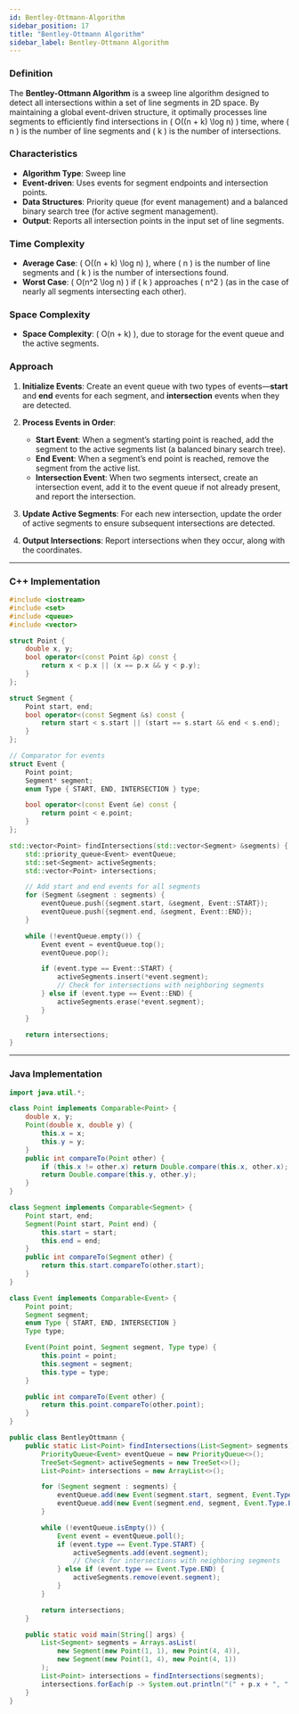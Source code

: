 ```yaml
---
id: Bentley-Ottmann-Algorithm
sidebar_position: 17
title: "Bentley-Ottmann Algorithm"
sidebar_label: Bentley-Ottmann Algorithm
---
```

### Definition

The **Bentley-Ottmann Algorithm** is a sweep line algorithm designed to detect all intersections within a set of line segments in 2D space. By maintaining a global event-driven structure, it optimally processes line segments to efficiently find intersections in \( O((n + k) \log n) \) time, where \( n \) is the number of line segments and \( k \) is the number of intersections.


### Characteristics

- **Algorithm Type**: Sweep line
- **Event-driven**: Uses events for segment endpoints and intersection points.
- **Data Structures**: Priority queue (for event management) and a balanced binary search tree (for active segment management).
- **Output**: Reports all intersection points in the input set of line segments.

### Time Complexity

- **Average Case**: \( O((n + k) \log n) \), where \( n \) is the number of line segments and \( k \) is the number of intersections found.
- **Worst Case**: \( O(n^2 \log n) \) if \( k \) approaches \( n^2 \) (as in the case of nearly all segments intersecting each other).


### Space Complexity

- **Space Complexity**: \( O(n + k) \), due to storage for the event queue and the active segments.


### Approach

1. **Initialize Events**: Create an event queue with two types of events—**start** and **end** events for each segment, and **intersection** events when they are detected.

2. **Process Events in Order**:
   - **Start Event**: When a segment’s starting point is reached, add the segment to the active segments list (a balanced binary search tree).
   - **End Event**: When a segment’s end point is reached, remove the segment from the active list.
   - **Intersection Event**: When two segments intersect, create an intersection event, add it to the event queue if not already present, and report the intersection.

3. **Update Active Segments**: For each new intersection, update the order of active segments to ensure subsequent intersections are detected.

4. **Output Intersections**: Report intersections when they occur, along with the coordinates.

---

### C++ Implementation

```cpp
#include <iostream>
#include <set>
#include <queue>
#include <vector>

struct Point {
    double x, y;
    bool operator<(const Point &p) const {
        return x < p.x || (x == p.x && y < p.y);
    }
};

struct Segment {
    Point start, end;
    bool operator<(const Segment &s) const {
        return start < s.start || (start == s.start && end < s.end);
    }
};

// Comparator for events
struct Event {
    Point point;
    Segment* segment;
    enum Type { START, END, INTERSECTION } type;

    bool operator<(const Event &e) const {
        return point < e.point;
    }
};

std::vector<Point> findIntersections(std::vector<Segment> &segments) {
    std::priority_queue<Event> eventQueue;
    std::set<Segment> activeSegments;
    std::vector<Point> intersections;

    // Add start and end events for all segments
    for (Segment &segment : segments) {
        eventQueue.push({segment.start, &segment, Event::START});
        eventQueue.push({segment.end, &segment, Event::END});
    }

    while (!eventQueue.empty()) {
        Event event = eventQueue.top();
        eventQueue.pop();

        if (event.type == Event::START) {
            activeSegments.insert(*event.segment);
            // Check for intersections with neighboring segments
        } else if (event.type == Event::END) {
            activeSegments.erase(*event.segment);
        }
    }

    return intersections;
}
```


---

### Java Implementation

```java
import java.util.*;

class Point implements Comparable<Point> {
    double x, y;
    Point(double x, double y) {
        this.x = x;
        this.y = y;
    }
    public int compareTo(Point other) {
        if (this.x != other.x) return Double.compare(this.x, other.x);
        return Double.compare(this.y, other.y);
    }
}

class Segment implements Comparable<Segment> {
    Point start, end;
    Segment(Point start, Point end) {
        this.start = start;
        this.end = end;
    }
    public int compareTo(Segment other) {
        return this.start.compareTo(other.start);
    }
}

class Event implements Comparable<Event> {
    Point point;
    Segment segment;
    enum Type { START, END, INTERSECTION }
    Type type;

    Event(Point point, Segment segment, Type type) {
        this.point = point;
        this.segment = segment;
        this.type = type;
    }

    public int compareTo(Event other) {
        return this.point.compareTo(other.point);
    }
}

public class BentleyOttmann {
    public static List<Point> findIntersections(List<Segment> segments) {
        PriorityQueue<Event> eventQueue = new PriorityQueue<>();
        TreeSet<Segment> activeSegments = new TreeSet<>();
        List<Point> intersections = new ArrayList<>();

        for (Segment segment : segments) {
            eventQueue.add(new Event(segment.start, segment, Event.Type.START));
            eventQueue.add(new Event(segment.end, segment, Event.Type.END));
        }

        while (!eventQueue.isEmpty()) {
            Event event = eventQueue.poll();
            if (event.type == Event.Type.START) {
                activeSegments.add(event.segment);
                // Check for intersections with neighboring segments
            } else if (event.type == Event.Type.END) {
                activeSegments.remove(event.segment);
            }
        }

        return intersections;
    }

    public static void main(String[] args) {
        List<Segment> segments = Arrays.asList(
            new Segment(new Point(1, 1), new Point(4, 4)),
            new Segment(new Point(1, 4), new Point(4, 1))
        );
        List<Point> intersections = findIntersections(segments);
        intersections.forEach(p -> System.out.println("(" + p.x + ", " + p.y + ")"));
    }
}
```
